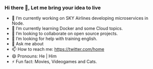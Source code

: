 ### Hi there 👋, Let me bring your idea to live

- 🔭 I’m currently working on SKY Airlines developing microservices in Node.
- 🌱 I’m currently learning Docker and some Cloud topics.
- 👯 I’m looking to collaborate on open source projects.
- 🤔 I’m looking for help with training english.
- 💬 Ask me about 
- 📫 How to reach me: https://twitter.com/home
- 😄 Pronouns: He | Him
- ⚡ Fun fact: Movies, Videogames and Cats.
